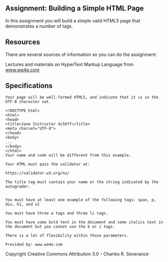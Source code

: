 ## Assignment: Building a Simple HTML Page
In this assignment you will build a simple valid HTML5 page that demonstrates a number of tags.

## Resources
There are several sources of information so you can do the assignment:

Lectures and materials on HyperText Markup Language from www.wa4e.com

## Specifications
    Your page will be well-formed HTML5, and indicate that it is in the UTF-8 character set.

    <!DOCTYPE html>
    <html>
    <head>
    <title>Jane Instructor 4c56ff</title>
    <meta charset="UTF-8">
    </head>
    <body>
    ...
    </body>
    </html>
    Your name and code will be different from this example.

    Your HTML must pass the validator at:

    https://validator.w3.org/nu/

    The title tag must contain your name or the string indicated by the autograder.


    You must have at least one example of the following tags: span, p, div, h1, and ul

    You must have three a tags and three li tags.

    You must have some bold text in the document and some italics text in the document but you cannot use the b or i tags.

    There is a lot of flexibility within those parameters.

    Provided by: www.wa4e.com
Copyright Creative Commons Attribution 3.0 - Charles R. Severance
